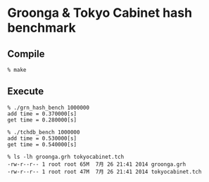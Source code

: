 # Groonga & Tokyo Cabinet hash benchmark
## Compile
```
% make
```

## Execute

```
% ./grn_hash_bench 1000000
add time = 0.370000[s]
get time = 0.280000[s]

% ./tchdb_bench 1000000
add time = 0.530000[s]
get time = 0.540000[s]

% ls -lh groonga.grh tokyocabinet.tch
-rw-r--r-- 1 root root 65M  7月 26 21:41 2014 groonga.grh
-rw-r--r-- 1 root root 47M  7月 26 21:41 2014 tokyocabinet.tch
```
